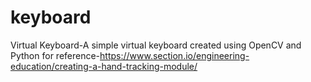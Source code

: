 # keyboard

Virtual Keyboard-A simple virtual keyboard created using OpenCV and Python
for reference-https://www.section.io/engineering-education/creating-a-hand-tracking-module/
